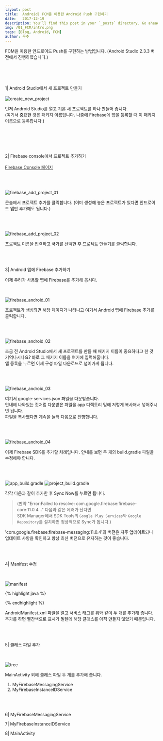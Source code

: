 ```yaml
---
layout: post
title:  Android| FCM을 이용한 Android Push 구현하기
date:   2017-12-19
description: You’ll find this post in your `_posts` directory. Go ahead and edit it and re-build the site to see your changes. # Add post description (optional)
img: /01_FCM/intro.png
tags: [Blog, Android, FCM]
author: 우주
---
```


FCM을 이용한 안드로이드 Push를 구현하는 방법입니다.
(Android Studio 2.3.3 버전에서 진행하였습니다.)
<br><br><br><br><br>

1| Android Studio에서 새 프로젝트 만들기
<br><br>
![create_new_project]({{site.baseurl}}/assets/img/01_FCM/01_create_new_project.png)

먼저 Android Studio를 열고 기본 새 프로젝트를 하나 만들어 줍니다.<br>
(여기서 중요한 것은 패키지 이름입니다. 나중에 Firebase에 앱을 등록할 때 이 패키지 이름으로 등록합니다.)

<br><br><br><br>

2| Firebase console에서 프로젝트 추가하기
<br><br>
[Firebase Console 페이지]

<br><br><br>![firebase_add_project_01]({{site.baseurl}}/assets/img/01_FCM/02_firebase_add_project_01.png)

콘솔에서 프로젝트 추가를 클릭합니다. (이미 생성해 놓은 프로젝트가 있다면 안드로이드 앱만 추가해도 됩니다.)

<br><br><br>![firebase_add_project_02]({{site.baseurl}}/assets/img/01_FCM/03_firebase_add_project_02.png)

프로젝트 이름을 입력하고 국가를 선택한 후 프로젝트 만들기를 클릭합니다.<br><br><br><br>

3| Android 앱에 Firebase 추가하기

이제 우리가 사용할 앱에 Firebase를 추가해 봅시다.

<br><br>![firebase_android_01]({{site.baseurl}}/assets/img/01_FCM/04_firebase_android_01.png)

프로젝트가 생성되면 해당 페이지가 나타나고 여기서 Android 앱에 Firebase 추가를 클릭합니다.

<br><br><br>![firebase_android_02]({{site.baseurl}}/assets/img/01_FCM/05_firebase_android_02.png)

조금 전 Android Studio에서 새 프로젝트를 만들 때 패키지 이름이 중요하다고 한 것 기억나시나요? 바로 그 패키지 이름을 여기에 입력해줍니다.<br>
앱 등록을 누르면 이제 구성 파일 다운로드로 넘어가게 됩니다.

<br><br><br>![firebase_android_03]({{site.baseurl}}/assets/img/01_FCM/06_firebase_android_03.png)

여기서 google-services.json 파일을 다운받습니다.<br>
안내에 나와있는 것처럼 다운받은 파일을 app 디렉토리 밑에 저렇게 복사해서 넣어주시면 됩니다.<br>
파일을 복사했다면 계속을 눌러 다음으로 진행합니다.

<br><br><br>![firebase_android_04]({{site.baseurl}}/assets/img/01_FCM/07_firebase_android_04.png)

이제 Firebase SDK를 추가할 차례입니다. 안내를 보면 두 개의 build.gradle 파일을 수정해야 합니다.

<br><br><br>![app_build.gradle]({{site.baseurl}}/assets/img/01_FCM/08_app_build.gradle.png)
![project_build.gradle]({{site.baseurl}}/assets/img/01_FCM/09_project_build.gradle.png)

각각 다음과 같이 추가한 후 Sync Now를 누르면 됩니다.<br>

>(만약 "Error:Failed to resolve: com.google.firebase:firebase-core:11.0.4..." 다음과 같은 에러가 난다면<br>
SDK Manager에서 SDK Tools의 `Google Play Services`와 `Google Repository`를 설치하면 정상적으로 Sync가 됩니다.)

'com.google.firebase:firebase-messaging:11.0.4'의 버전은 자주 업데이트되니 업데이트 사항을 확인하고 항상 최신 버전으로 유지하는 것이 좋습니다.<br><br><br><br>

4| Manifest 수정

<br><br>![manifest]({{site.baseurl}}/assets/img/01_FCM/11_manifest.png)

{% highlight java %}
<!-- 서비스 태그 추가 -->
<service
android:name=".MyFirebaseMessagingService">
<intent-filter>
<action android:name="com.google.firebase.MESSAGING_EVENT"/>
</intent-filter>
</service>

<service
android:name=".MyFirebaseInstanceIDService">
<intent-filter>
<action android:name="com.google.firebase.INSTANCE_ID_EVENT"/>
</intent-filter>
</service>
{% endhighlight %}

AndroidManifest.xml 파일을 열고 서비스 태그를 위와 같이 두 개를 추가해 줍니다.<br>
추가를 하면 빨간색으로 표시가 될텐데 해당 클래스를 아직 만들지 않았기 때문입니다.<br><br><br><br>

5| 클래스 파일 추가

<br><br>![tree]({{site.baseurl}}/assets/img/01_FCM/10_tree.png)

MainActivity 외에 클래스 파일 두 개를 추가해 줍니다.<br>

1. MyFirebaseMessagingService<br>
2. MyFirebaseInstanceIDService<br><br><br><br>

6| MyFirebaseMessagingService

7| MyFirebaseInstanceIDService

8| MainActivity




[Firebase Console 페이지]: https://console.firebase.google.com/
